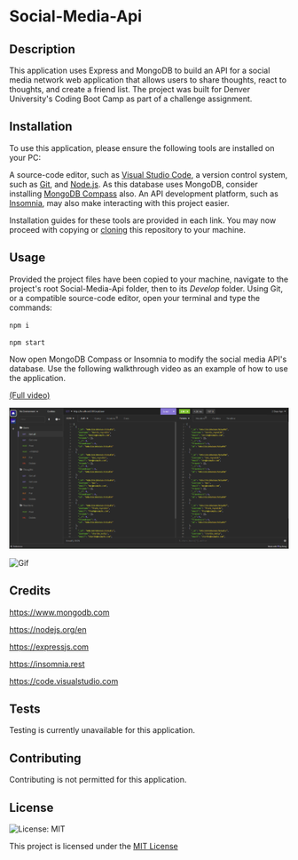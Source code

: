 # Social-Media-Api

## Description

This application uses Express and MongoDB to build an API for a social media network web application that allows users to share thoughts, react to thoughts, and create a friend list. The project was built for Denver University's Coding Boot Camp as part of a challenge assignment.

## Installation

To use this application, please ensure the following tools are installed on your PC:

A source-code editor, such as [Visual Studio Code](https://code.visualstudio.com), a version control system, such as [Git](https://git-scm.com), and [Node.js](https://nodejs.org/en). As this database uses MongoDB, consider installing [MongoDB Compass](https://www.mongodb.com/products/compass) also. An API development platform, such as [Insomnia](https://insomnia.rest), may also make interacting with this project easier.

Installation guides for these tools are provided in each link. You may now proceed with copying or [cloning](https://docs.github.com/en/repositories/creating-and-managing-repositories/cloning-a-repository) this repository to your machine.

## Usage

Provided the project files have been copied to your machine, navigate to the project's root Social-Media-Api folder, then to its _Develop_ folder. Using Git, or a compatible source-code editor, open your terminal and type the commands:

`npm i`

`npm start`

Now open MongoDB Compass or Insomnia to modify the social media API's database. Use the following walkthrough video as an example of how to use the application.

[(Full video)](https://vimeo.com/848152377)

![PNG](./Visuals/Screenshot.png)

![Gif](./Visuals/Walkthrough-gif.gif)

## Credits

https://www.mongodb.com

https://nodejs.org/en

https://expressjs.com

https://insomnia.rest

https://code.visualstudio.com

## Tests

Testing is currently unavailable for this application.

## Contributing

Contributing is not permitted for this application.

## License

![License: MIT](https://img.shields.io/badge/License-MIT-red.svg)

This project is licensed under the [MIT License](https://en.wikipedia.org/wiki/MIT_License)
